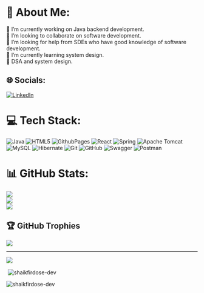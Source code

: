 # 💫 About Me:
🔭 I’m currently working on Java backend development.<br>👯 I’m looking to collaborate on software development.<br>🤝 I’m looking for help from SDEs who have good knowledge of software development.<br>🌱 I’m currently learning system design.<br>💬 DSA and system design.<br>


## 🌐 Socials:
[![LinkedIn](https://img.shields.io/badge/LinkedIn-%230077B5.svg?logo=linkedin&logoColor=white)](https://linkedin.com/in/https://www.linkedin.com/in/firdoseshaik/) 

# 💻 Tech Stack:
![Java](https://img.shields.io/badge/java-%23ED8B00.svg?style=for-the-badge&logo=openjdk&logoColor=white) ![HTML5](https://img.shields.io/badge/html5-%23E34F26.svg?style=for-the-badge&logo=html5&logoColor=white) ![GithubPages](https://img.shields.io/badge/github%20pages-121013?style=for-the-badge&logo=github&logoColor=white) ![React](https://img.shields.io/badge/react-%2320232a.svg?style=for-the-badge&logo=react&logoColor=%2361DAFB) ![Spring](https://img.shields.io/badge/spring-%236DB33F.svg?style=for-the-badge&logo=spring&logoColor=white) ![Apache Tomcat](https://img.shields.io/badge/apache%20tomcat-%23F8DC75.svg?style=for-the-badge&logo=apache-tomcat&logoColor=black) ![MySQL](https://img.shields.io/badge/mysql-4479A1.svg?style=for-the-badge&logo=mysql&logoColor=white) ![Hibernate](https://img.shields.io/badge/Hibernate-59666C?style=for-the-badge&logo=Hibernate&logoColor=white) ![Git](https://img.shields.io/badge/git-%23F05033.svg?style=for-the-badge&logo=git&logoColor=white) ![GitHub](https://img.shields.io/badge/github-%23121011.svg?style=for-the-badge&logo=github&logoColor=white) ![Swagger](https://img.shields.io/badge/-Swagger-%23Clojure?style=for-the-badge&logo=swagger&logoColor=white) ![Postman](https://img.shields.io/badge/Postman-FF6C37?style=for-the-badge&logo=postman&logoColor=white)
# 📊 GitHub Stats:
![](https://github-readme-stats.vercel.app/api?username=shaikfirdose-dev&theme=onedark&hide_border=false&include_all_commits=true&count_private=true)<br/>
![](https://github-readme-streak-stats.herokuapp.com/?user=shaikfirdose-dev&theme=onedark&hide_border=false)<br/>
![](https://github-readme-stats.vercel.app/api/top-langs/?username=shaikfirdose-dev&theme=onedark&hide_border=false&include_all_commits=true&count_private=true&layout=compact)

## 🏆 GitHub Trophies
![](https://github-profile-trophy.vercel.app/?username=shaikfirdose-dev&theme=radical&no-frame=false&no-bg=false&margin-w=4)

---
[![](https://visitcount.itsvg.in/api?id=shaikfirdose-dev&icon=0&color=0)](https://visitcount.itsvg.in)

<!-- Proudly created with GPRM ( https://gprm.itsvg.in ) -->

<p>&nbsp;<img align="center" src="https://github-readme-stats.vercel.app/api?username=shaikfirdose-dev&show_icons=true&locale=en" alt="shaikfirdose-dev" /></p>

<p><img align="center" src="https://github-readme-streak-stats.herokuapp.com/?user=shaikfirdose-dev&" alt="shaikfirdose-dev" /></p>

